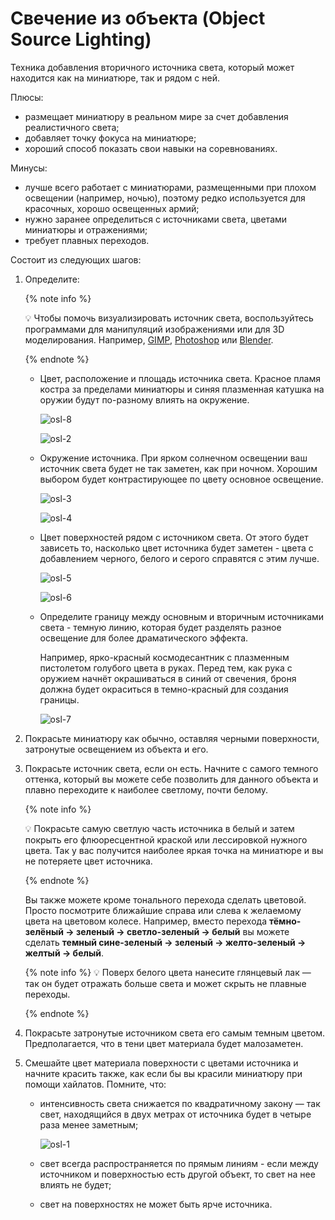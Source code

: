 # Свечение из объекта (Object Source Lighting)

Техника добавления вторичного источника света, который может находится как на миниатюре, так и рядом с ней.

Плюсы:

- размещает миниатюру в реальном мире за счет добавления реалистичного света;
- добавляет точку фокуса на миниатюре;
- хороший способ показать свои навыки на соревнованиях.

Минусы:

- лучше всего работает с миниатюрами, размещенными при плохом освещении (например, ночью), поэтому редко используется для красочных, хорошо освещенных армий;
- нужно заранее определиться с источниками света, цветами миниатюры и отражениями;
- требует плавных переходов.

Состоит из следующих шагов:

1. Определите:
    
    {% note info %}

    💡 Чтобы помочь визуализировать источник света, воспользуйтесь программами для манипуляций изображениями или для 3D моделирования. Например, [GIMP](https://www.gimp.org/),  [Photoshop](https://www.adobe.com/ru/products/photoshop.html) или [Blender](https://www.blender.org/).
    
    {% endnote %}
    
    - Цвет, расположение и площадь источника света. Красное пламя костра за пределами миниатюры и синяя плазменная катушка на оружии будут по-разному влиять на окружение.
        
        ![osl-8](../_images/osl-8.pngg)
        
        ![osl-2](../_images/osl-2.png)
        
    - Окружение источника. При ярком солнечном освещении ваш источник света будет не так заметен, как при ночном. Хорошим выбором будет контрастирующее по цвету основное освещение.
        
        ![osl-3](../_images/osl-3.png)
        
        ![osl-4](../_images/osl-4.png)
        
    - Цвет поверхностей рядом с источником света. От этого будет зависеть то, насколько цвет источника будет заметен - цвета с добавлением черного, белого и серого справятся с этим лучше.
        
        ![osl-5](../_images/osl-5.png)
        
        ![osl-6](../_images/osl-6.png)
        
    - Определите границу между основным и вторичным источниками света - темную линию, которая будет разделять разное освещение для более драматического эффекта.
        
        Например, ярко-красный космодесантник с плазменным пистолетом голубого цвета в руках. Перед тем, как рука с оружием начнёт окрашиваться в синий от свечения, броня должна будет окраситься в темно-красный для создания границы.
        
        ![osl-7](../_images/osl-7.png)
        
2. Покрасьте миниатюру как обычно, оставляя черными поверхности, затронутые освещением из объекта и его.
3. Покрасьте источник света, если он есть. Начните с самого темного оттенка, который вы можете себе позволить для данного объекта и плавно переходите к наиболее светлому, почти белому.
    
    {% note info %}

    💡 Покрасьте самую светлую часть источника в белый и затем покрыть его флюоресцентной краской или лессировкой нужного цвета. Так у вас получится наиболее яркая точка на миниатюре и вы не потеряете цвет источника.
    
    {% endnote %}
    
    Вы также можете кроме тонального перехода сделать цветовой. Просто посмотрите ближайшие справа или слева к желаемому цвета на цветовом колесе. Например, вместо перехода **тёмно-зелёный → зеленый → светло-зеленый → белый** вы можете сделать **темный сине-зеленый → зеленый → желто-зеленый → желтый → белый**.
    
    {% note info %}
    💡 Поверх белого цвета нанесите глянцевый лак — так он будет отражать больше света и может скрыть не плавные переходы.
    
    {% endnote %}
    
4. Покрасьте затронутые источником света его самым темным цветом. Предполагается, что в тени цвет материала будет малозаметен.
5. Смешайте цвет материала поверхности с цветами источника и начните красить также, как если бы вы красили миниатюру при помощи хайлатов. Помните, что:
    - интенсивность света снижается по квадратичному закону — так свет, находящийся в двух метрах от источника будет в четыре раза менее заметным;
        
        ![osl-1](../_images/osl-1.png)
        
    - свет всегда распространяется по прямым линиям - если между источником и поверхностью есть другой объект, то свет на нее влиять не будет;
    - свет на поверхностях не может быть ярче источника.